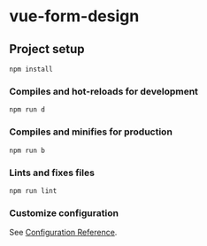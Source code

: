 # vue-form-design

## Project setup
```
npm install
```

### Compiles and hot-reloads for development
```
npm run d
```

### Compiles and minifies for production
```
npm run b
```

### Lints and fixes files
```
npm run lint
```

### Customize configuration
See [Configuration Reference](https://cli.vuejs.org/config/).
